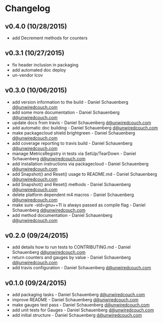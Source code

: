 # Changelog

## v0.4.0 (10/28/2015)
* add Decrement methods for counters

## v0.3.1 (10/27/2015)
* fix header inclusion in packaging
* add automated doc deploy
* un-vendor lcov

## v0.3.0 (10/06/2015)
* add version information to the build - Daniel Schauenberg <d@unwiredcouch.com>
* add some more documentation - Daniel Schauenberg <d@unwiredcouch.com>
* update docs from travis - Daniel Schauenberg <d@unwiredcouch.com>
* add automatic doc building - Daniel Schauenberg <d@unwiredcouch.com>
* make packagecloud shield brightgreen - Daniel Schauenberg <d@unwiredcouch.com>
* add coverage reporting to travis build - Daniel Schauenberg <d@unwiredcouch.com>
* manage MetricsRegistry in tests via SetUp/TearDown - Daniel Schauenberg <d@unwiredcouch.com>
* add installation instructions via packagecloud - Daniel Schauenberg <d@unwiredcouch.com>
* add Snapshot() and Reset() usage to README.md - Daniel Schauenberg <d@unwiredcouch.com>
* add Snapshot() and Reset() methods - Daniel Schauenberg <d@unwiredcouch.com>
* delete platform dependent m4 macros - Daniel Schauenberg <d@unwiredcouch.com>
* make sure -std=gnu++11 is always passed as compile flag - Daniel Schauenberg <d@unwiredcouch.com>
* add method documentation - Daniel Schauenberg <d@unwiredcouch.com>

## v0.2.0 (09/24/2015)
* add details how to run tests to CONTRIBUTING.md - Daniel Schauenberg <d@unwiredcouch.com>
* return counters and gauges by value - Daniel Schauenberg <d@unwiredcouch.com>
* add travis configuration - Daniel Schauenberg <d@unwiredcouch.com>

## v0.1.0 (09/24/2015)
* add packaging tasks - Daniel Schauenberg <d@unwiredcouch.com>
* improve README - Daniel Schauenberg <d@unwiredcouch.com>
* make gauges test pass - Daniel Schauenberg <d@unwiredcouch.com>
* add unit tests for Gauges - Daniel Schauenberg <d@unwiredcouch.com>
* add initial structure - Daniel Schauenberg <d@unwiredcouch.com>
